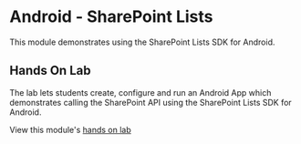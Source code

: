 Android - SharePoint Lists
==========================

This module demonstrates using the SharePoint Lists SDK for Android.

## Hands On Lab
The lab lets students create, configure and run an Android App which
demonstrates calling the SharePoint API using the SharePoint Lists SDK for
Android.

View this module's [hands on lab](hands-on-lab.md)
